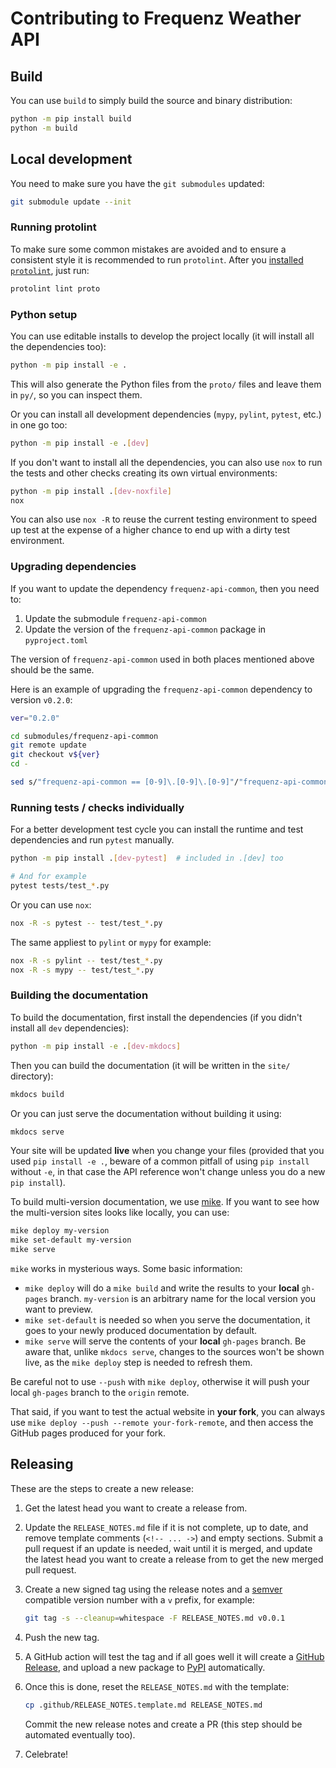 # Contributing to Frequenz Weather API

## Build

You can use `build` to simply build the source and binary distribution:

```sh
python -m pip install build
python -m build
```

## Local development

You need to make sure you have the `git submodules` updated:

```sh
git submodule update --init
```

### Running protolint

To make sure some common mistakes are avoided and to ensure a consistent style
it is recommended to run `protolint`. After you [installed
`protolint`](https://github.com/yoheimuta/protolint#installation), just run:

```sh
protolint lint proto
```

### Python setup

You can use editable installs to develop the project locally (it will install
all the dependencies too):

```sh
python -m pip install -e .
```

This will also generate the Python files from the `proto/` files and leave them
in `py/`, so you can inspect them.

Or you can install all development dependencies (`mypy`, `pylint`, `pytest`,
etc.) in one go too:

```sh
python -m pip install -e .[dev]
```

If you don't want to install all the dependencies, you can also use `nox` to
run the tests and other checks creating its own virtual environments:

```sh
python -m pip install .[dev-noxfile]
nox
```

You can also use `nox -R` to reuse the current testing environment to speed up
test at the expense of a higher chance to end up with a dirty test environment.

### Upgrading dependencies

If you want to update the dependency `frequenz-api-common`, then you need to:

1. Update the submodule `frequenz-api-common`
2. Update the version of the `frequenz-api-common` package in `pyproject.toml`

The version of `frequenz-api-common` used in both places mentioned above should
be the same.

Here is an example of upgrading the `frequenz-api-common` dependency to version
`v0.2.0`:

```sh
ver="0.2.0"

cd submodules/frequenz-api-common
git remote update
git checkout v${ver}
cd -

sed s/"frequenz-api-common == [0-9]\.[0-9]\.[0-9]"/"frequenz-api-common == ${ver}"/g -i pyproject.toml
```

### Running tests / checks individually

For a better development test cycle you can install the runtime and test
dependencies and run `pytest` manually.

```sh
python -m pip install .[dev-pytest]  # included in .[dev] too

# And for example
pytest tests/test_*.py
```

Or you can use `nox`:

```sh
nox -R -s pytest -- test/test_*.py
```

The same appliest to `pylint` or `mypy` for example:

```sh
nox -R -s pylint -- test/test_*.py
nox -R -s mypy -- test/test_*.py
```

### Building the documentation

To build the documentation, first install the dependencies (if you didn't
install all `dev` dependencies):

```sh
python -m pip install -e .[dev-mkdocs]
```

Then you can build the documentation (it will be written in the `site/`
directory):

```sh
mkdocs build
```

Or you can just serve the documentation without building it using:

```sh
mkdocs serve
```

Your site will be updated **live** when you change your files (provided that
you used `pip install -e .`, beware of a common pitfall of using `pip install`
without `-e`, in that case the API reference won't change unless you do a new
`pip install`).

To build multi-version documentation, we use
[mike](https://github.com/jimporter/mike). If you want to see how the
multi-version sites looks like locally, you can use:

```sh
mike deploy my-version
mike set-default my-version
mike serve
```

`mike` works in mysterious ways. Some basic information:

* `mike deploy` will do a `mike build` and write the results to your **local**
  `gh-pages` branch. `my-version` is an arbitrary name for the local version
  you want to preview.
* `mike set-default` is needed so when you serve the documentation, it goes to
  your newly produced documentation by default.
* `mike serve` will serve the contents of your **local** `gh-pages` branch. Be
  aware that, unlike `mkdocs serve`, changes to the sources won't be shown
  live, as the `mike deploy` step is needed to refresh them.

Be careful not to use `--push` with `mike deploy`, otherwise it will push your
local `gh-pages` branch to the `origin` remote.

That said, if you want to test the actual website in **your fork**, you can
always use `mike deploy --push --remote your-fork-remote`, and then access the
GitHub pages produced for your fork.

## Releasing

These are the steps to create a new release:

1. Get the latest head you want to create a release from.
2. Update the `RELEASE_NOTES.md` file if it is not complete, up to date, and
   remove template comments (`<!-- ... ->`) and empty sections. Submit a pull
   request if an update is needed, wait until it is merged, and update the
   latest head you want to create a release from to get the new merged pull
   request.
3. Create a new signed tag using the release notes and
   a [semver](https://semver.org/) compatible version number with a `v` prefix,
   for example:

   ```sh
   git tag -s --cleanup=whitespace -F RELEASE_NOTES.md v0.0.1
   ```
4. Push the new tag.
5. A GitHub action will test the tag and if all goes well it will create
   a [GitHub
   Release](https://github.com/frequenz-floss/frequenz-api-weather/releases),
   and upload a new package to
   [PyPI](https://pypi.org/project/frequenz-api-weather/)
   automatically.
6. Once this is done, reset the `RELEASE_NOTES.md` with the template:

   ```sh
   cp .github/RELEASE_NOTES.template.md RELEASE_NOTES.md
   ```
   Commit the new release notes and create a PR (this step should be automated
   eventually too).
7. Celebrate!

